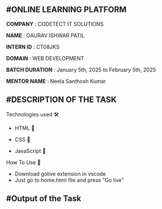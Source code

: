 #ONLINE LEARNING PLATFORM
---------------------------------------------------------------------------------------------------------------
**COMPANY** : CODETECT IT SOLUTIONS

**NAME** : GAURAV ISHWAR PATIL

**INTERN ID** : CT08JKS

**DOMAIN** : WEB DEVELOPMENT

**BATCH DURATION** :  January 5th, 2025 to February  5th, 2025

**MENTOR NAME** :  Neela Santhosh Kumar 

#DESCRIPTION OF THE TASK
---------------------------------------------------------------------------------------------------------------
Technologies used 🛠️

- HTML 🚀

- CSS 🚀

- JavaScript 🚀

How To Use 🔧

- Download golive extension in vscode
- Just go to home.html file and press "Go live"

#Output of the Task
--------------------------------------------------------------------------------------------------------------

